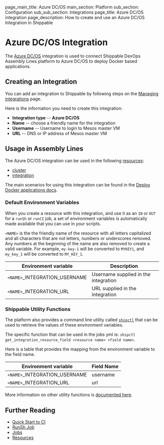 page_main_title: Azure DC/OS
main_section: Platform
sub_section: Configuration
sub_sub_section: Integrations
page_title: Azure DC/OS integration
page_description: How to create and use an Azure DC/OS Integration in Shippable

# Azure DC/OS Integration

The [Azure DC/OS](https://azuremarketplace.microsoft.com/en-us/marketplace/apps/mesosphere.dcos) integration is used to connect Shippable DevOps Assembly Lines platform to Azure DC/OS to deploy Docker based applications.

## Creating an Integration

You can add an integration to Shippable by following steps on the [Managing integrations](/platform/tutorial/integration/subscription-integrations/) page.

Here is the information you need to create this integration:

* **Integration type** -- **Azure DC/OS**
* **Name** -- choose a friendly name for the integration
* **Username** -- Username to login to Mesos master VM
* **URL** -- DNS or IP address of Mesos master VM


## Usage in Assembly Lines

The Azure DC/OS integration can be used in the following [resources](/platform/workflow/resource/overview/):

* [cluster](/platform/workflow/resource/cluster)
* [integration](/platform/workflow/resource/integration)

The main scenarios for using this integration can be found in the [Deploy Docker applications docs](http://docs.shippable.com/deploy/deploy-docker-overview/).

### Default Environment Variables
When you create a resource with this integration, and use it as an `IN` or `OUT` for a `runSh` or `runCI` job, a set of environment variables is automatically made available that you can use in your scripts.

`<NAME>` is the the friendly name of the resource with all letters capitalized and all characters that are not letters, numbers or underscores removed. Any numbers at the beginning of the name are also removed to create a valid variable. For example, `my-key-1` will be converted to `MYKEY1`, and `my_key_1` will be converted to `MY_KEY_1`.

| Environment variable						| Description        |
| ------			 							|----------------- |
| `<NAME>`\_INTEGRATION\_USERNAME			| Username supplied in the integration |
| `<NAME>`\_INTEGRATION\_URL   			| URL supplied in the integration |

### Shippable Utility Functions
The platform also provides a command line utility called [`shipctl`](/platform/tutorial/workflow/using-shipctl/) that can be used to retrieve the values of these environment variables.

The specific function that can be used in the jobs yml is: `shipctl get_integration_resource_field <resource name> <field name>`.

Here is a table that provides the mapping from the environment variable to the field name.

| Environment variable						| Field Name        |
| ------			 							|----------------- |
| `<NAME>`\_INTEGRATION\_USERNAME			| username |
| `<NAME>`\_INTEGRATION\_URL   			| url |

More information on other utility functions is [documented here](/platform/tutorial/workflow/using-shipctl).

## Further Reading
* [Quick Start to CI](/getting-started/ci-sample)
* [RunSh Job](/platform/workflow/job/runsh)
* [Jobs](/platform/workflow/job/overview)
* [Resources](/platform/workflow/resource/overview)
